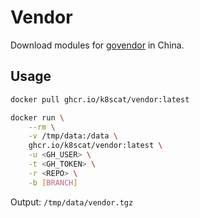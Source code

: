 # Vendor

Download modules for [govendor](https://github.com/kardianos/govendor) in China.

## Usage

```bash
docker pull ghcr.io/k8scat/vendor:latest

docker run \
    --rm \
    -v /tmp/data:/data \
    ghcr.io/k8scat/vendor:latest \
    -u <GH_USER> \
    -t <GH_TOKEN> \
    -r <REPO> \
    -b [BRANCH]
```

Output: `/tmp/data/vendor.tgz`
